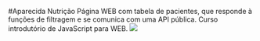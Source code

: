 #Aparecida Nutrição
Página WEB com tabela de pacientes, que responde à funções de filtragem e se comunica com uma API pública. Curso introdutório de JavaScript para WEB.
<img src="https://i.imgur.com/EnaxwKy.png"/>
